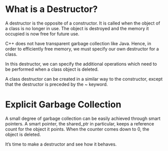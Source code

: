 # What is a Destructor?
A destructor is the opposite of a constructor. It is called when the object of a class is no longer in use. The object is destroyed and the memory it occupied is now free for future use.

C++ does not have transparent garbage collection like Java. Hence, in order to efficiently free memory, we must specify our own destructor for a class.

In this destructor, we can specify the additional operations which need to be performed when a class object is deleted.

A class destructor can be created in a similar way to the constructor, except that the destructor is preceded by the ~ keyword.

# Explicit Garbage Collection
A small degree of garbage collection can be easily achieved through smart pointers. A smart pointer, the shared_ptr in particular, keeps a reference count for the object it points. When the counter comes down to 0, the object is deleted.

It’s time to make a destructor and see how it behaves.
